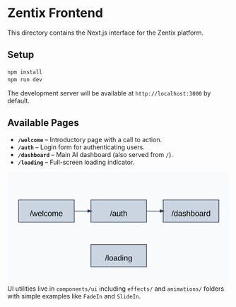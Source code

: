 # Zentix Frontend

This directory contains the Next.js interface for the Zentix platform.

## Setup

```bash
npm install
npm run dev
```

The development server will be available at `http://localhost:3000` by default.

## Available Pages

- **`/welcome`** – Introductory page with a call to action.
- **`/auth`** – Login form for authenticating users.
- **`/dashboard`** – Main AI dashboard (also served from `/`).
- **`/loading`** – Full-screen loading indicator.

![Frontend pages diagram](../docs/frontend-pages.svg)
UI utilities live in `components/ui` including `effects/` and `animations/` folders with simple examples like `FadeIn` and `SlideIn`.
